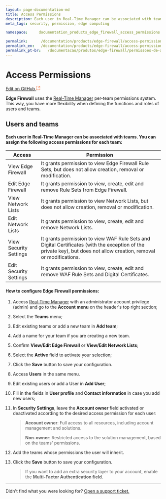 ```yaml
---
layout: page-documentation-md
title: Access Permissions
description: Each user in Real-Time Manager can be associated with teams and, for each team, you can assign access permissions...
meta_tags: security, permission, edge computing

namespace:     documentation_products_edge_firewall_access_permissions

permalink:      /documentation/products/edge-firewall/access-permissions/
permalink_en:   /documentation/products/edge-firewall/access-permissions/
permalink_pt-br:   /documentacao/produtos/edge-firewall/permissoes-de-acesso/
---
```

# Access **Permissions**

[Edit on GitHub <svg width="14" height="14" xmlns="http://www.w3.org/2000/svg"><g fill="none" stroke="#F3652B"><path d="M4.81.71H.672v11.43H12.1V8.001" stroke-width=".8"/><path d="M6.87.786h5.155V5.94M6.31 6.5L12.026.786"/></g></svg>](https://github.com/aziontech/docs_en/edit/master/edge-firewall/access-permissions/index.md)

**Edge Firewall** uses the [Real-Time Manager](https://manager.azion.com/)  per-team permissions system. This way, you have more flexibility when defining the functions and roles of users and teams.

## Users and teams

#### Each user in Real-Time Manager can be associated with teams. You can assign the following access permissions for each team:

| Access                 | Permission                                                   |
| ---------------------- | ------------------------------------------------------------ |
| View Edge Firewall     | It grants permission to view Edge Firewall Rule Sets, but does not allow creation, removal or modification. |
| Edit Edge Firewall     | It grants permission to view, create, edit and remove Rule Sets from Edge Firewall. |
| View Network Lists     | It grants permission to view Network Lists, but does not allow creation, removal or modification. |
| Edit Network Lists     | It grants permission to view, create, edit and remove Network Lists. |
| View Security Settings | It grants permission to view WAF Rule Sets and Digital Certificates (with the exception of the private key), but does not allow creation, removal or modifications. |
| Edit Security Settings | It grants permission to view, create, edit and remove WAF Rule Sets and Digital Certificates. |

#### How to configure Edge Firewall permissions:

1. Access [Real-Time Manager](https://manager.azion.com/) with an administrator account  privilege (admin) and go to the **Account  menu** on  the header's top right section;

2. Select the **Teams** menu;

3. Edit existing teams or add a new team in **Add team**;

4. Add a name for your team if you are creating a new team.

5. Confirm **View/Edit Edge Firewall** or **View/Edit Network Lists**;

6. Select the **Active** field to activate your selection;

7. Click the **Save** button to save your configuration.

8. Access **Users** in the same menu.

9. Edit existing users or add a User in **Add User**;

10. Fill in the fields in **User profile** and **Contact information** in case you add new users;

11. In **Security Settings**, leave the **Account owner** field activated or deactivated according to the desired access permission for each user:

    > **Account owner**: Full access to all resources, including account management and solutions.
    >
    > **Non-owner**: Restricted access to the solution management, based on the teams' permissions.

12. Add the teams whose permissions the user will inherit.

13. Click the  **Save** button to save your configuration.

    > If you want to add an extra security layer to your account, enable the **Multi-Factor Authentication field**.

---

Didn't find what you were looking for? [Open a support ticket.](https://tickets.azion.com/)
